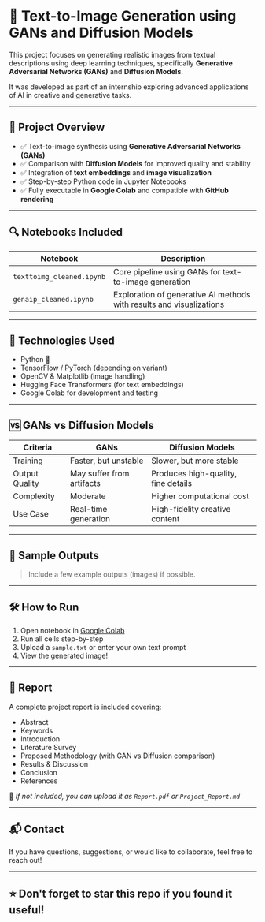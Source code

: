# 🧠 Text-to-Image Generation using GANs and Diffusion Models

This project focuses on generating realistic images from textual descriptions using deep learning techniques, specifically **Generative Adversarial Networks (GANs)** and **Diffusion Models**.

It was developed as part of an internship exploring advanced applications of AI in creative and generative tasks.

---

## 📌 Project Overview

- ✅ Text-to-image synthesis using **Generative Adversarial Networks (GANs)**
- ✅ Comparison with **Diffusion Models** for improved quality and stability
- ✅ Integration of **text embeddings** and **image visualization**
- ✅ Step-by-step Python code in Jupyter Notebooks
- ✅ Fully executable in **Google Colab** and compatible with **GitHub rendering**

---

## 🔍 Notebooks Included

| Notebook | Description |
|---------|-------------|
| `texttoimg_cleaned.ipynb` | Core pipeline using GANs for text-to-image generation |
| `genaip_cleaned.ipynb` | Exploration of generative AI methods with results and visualizations |

---

## 🧠 Technologies Used

- Python 🐍
- TensorFlow / PyTorch (depending on variant)
- OpenCV & Matplotlib (image handling)
- Hugging Face Transformers (for text embeddings)
- Google Colab for development and testing

---

## 🆚 GANs vs Diffusion Models

| Criteria         | GANs                           | Diffusion Models                   |
|------------------|--------------------------------|-------------------------------------|
| Training         | Faster, but unstable           | Slower, but more stable             |
| Output Quality   | May suffer from artifacts      | Produces high-quality, fine details |
| Complexity       | Moderate                       | Higher computational cost           |
| Use Case         | Real-time generation           | High-fidelity creative content      |

---

## 📸 Sample Outputs

> Include a few example outputs (images) if possible.

---

## 🛠️ How to Run

1. Open notebook in [Google Colab](https://colab.research.google.com/)
2. Run all cells step-by-step
3. Upload a `sample.txt` or enter your own text prompt
4. View the generated image!

---

## 🧾 Report

A complete project report is included covering:
- Abstract
- Keywords
- Introduction
- Literature Survey
- Proposed Methodology (with GAN vs Diffusion comparison)
- Results & Discussion
- Conclusion
- References

📄 *If not included, you can upload it as `Report.pdf` or `Project_Report.md`*

---

## 📬 Contact

If you have questions, suggestions, or would like to collaborate, feel free to reach out!

---

## ⭐ Don't forget to star this repo if you found it useful!
